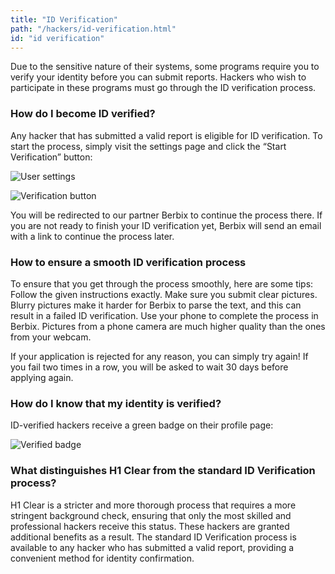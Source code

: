 ```yaml
---
title: "ID Verification"
path: "/hackers/id-verification.html"
id: "id verification"
---
```


Due to the sensitive nature of their systems, some programs require you to verify your identity before you can submit reports. Hackers who wish to participate in these programs must go through the ID verification process.

### How do I become ID verified?

Any hacker that has submitted a valid report is eligible for ID verification. To start the process, simply visit the settings page and click the “Start Verification” button:

![User settings](/images/id-verification-1.png)

![Verification button](/images/id-verification-2.png)

You will be redirected to our partner Berbix to continue the process there. If you are not ready to finish your ID verification yet, Berbix will send an email with a link to continue the process later.

### How to ensure a smooth ID verification process

To ensure that you get through the process smoothly, here are some tips:
Follow the given instructions exactly.
Make sure you submit clear pictures. Blurry pictures make it harder for Berbix to parse the text, and this can result in a failed ID verification.
Use your phone to complete the process in Berbix. Pictures from a phone camera are much higher quality than the ones from your webcam.

If your application is rejected for any reason, you can simply try again! If you fail two times in a row, you will be asked to wait 30 days before applying again.

### How do I know that my identity is verified?

ID-verified hackers receive a green badge on their profile page:

![Verified badge](/images/id-verification-3.png)

### What distinguishes H1 Clear from the standard ID Verification process?

H1 Clear is a stricter and more thorough process that requires a more stringent background check, ensuring that only the most skilled and professional hackers receive this status. These hackers are granted additional benefits as a result. The standard ID Verification process is available to any hacker who has submitted a valid report, providing a convenient method for identity confirmation.
